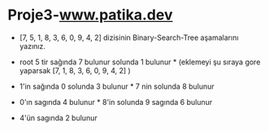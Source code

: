 # Proje3-www.patika.dev

* [7, 5, 1, 8, 3, 6, 0, 9, 4, 2] dizisinin Binary-Search-Tree aşamalarını yazınız.

* root 5 tir sağında 7 bulunur solunda 1 bulunur  * (eklemeyi şu sıraya gore yaparsak [7, 1, 8, 3, 6, 0, 9, 4, 2] )

* 1'in sağında 0 solunda 3 bulunur      * 7 nin solunda 8 bulunur
* 0'ın sagında 4 bulunur                * 8'in solunda 9 sagında 6 bulunur
* 4'ün sagında 2 bulunur

